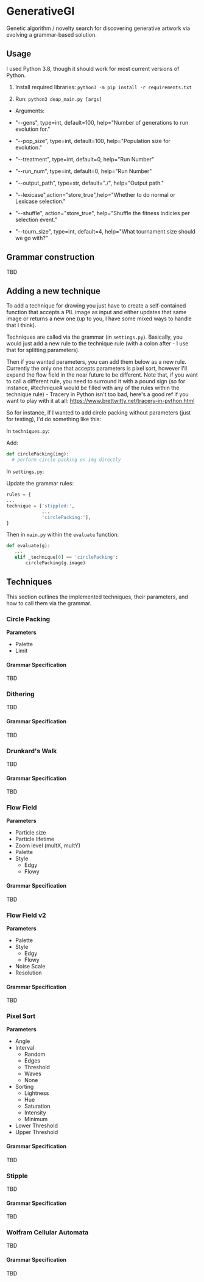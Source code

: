 # GenerativeGI

Genetic algorithm / novelty search for discovering generative artwork via evolving a grammar-based solution.

## Usage

I used Python 3.8, though it should work for most current versions of Python.

1. Install required libraries: `python3 -m pip install -r requirements.txt`

2. Run: `python3 deap_main.py [args]`

  * Arguments:

   * "--gens", type=int, default=100, help="Number of generations to run evolution for."
   * "--pop_size", type=int, default=100, help="Population size for evolution."
   * "--treatment", type=int, default=0, help="Run Number"
   * "--run_num", type=int, default=0, help="Run Number"
   * "--output_path", type=str, default="./", help="Output path."
   * "--lexicase",action="store_true",help="Whether to do normal or Lexicase selection."
   * "--shuffle", action="store_true", help="Shuffle the fitness indicies per selection event."
   * "--tourn_size", type=int, default=4, help="What tournament size should we go with?"
    

## Grammar construction

TBD

## Adding a new technique

To add a technique for drawing you just have to create a self-contained function that accepts a PIL image as input and either updates that same image or returns a new one (up to you, I have some mixed ways to handle that I think).

Techniques are called via the grammar (in `settings.py`).  Basically, you would just add a new rule to the technique rule (with a colon after - I use that for splitting parameters).

Then if you wanted parameters, you can add them below as a new rule.  Currently the only one that accepts parameters is pixel sort, however I'll expand the flow field in the near future to be different.  Note that, if you want to call a different rule, you need to surround it with a pound sign (so for instance, #technique# would be filled with any of the rules within the technique rule) - Tracery in Python isn't too bad, here's a good ref if you want to play with it at all: https://www.brettwitty.net/tracery-in-python.html

So for instance, if I wanted to add circle packing without parameters (just for testing), I'd do something like this:

In `techniques.py`:

Add:

```python
def circlePacking(img):
  # perform circle packing on img directly
```

In `settings.py`:

Update the grammar rules:
```python
rules = {
...
technique = ['stippled:',
             ...
             'circlePacking:'],
}
```

Then in `main.py` within the `evaluate` function:

```python
def evaluate(g): 
   ...
   elif _technique[0] == 'circlePacking':
       circlePacking(g.image)
```

## Techniques

This section outlines the implemented techniques, their parameters, and how to call them via the grammar.

### Circle Packing

**Parameters**

* Palette
* Limit

#### Grammar Specification

TBD

### Dithering

TBD

#### Grammar Specification

TBD

### Drunkard's Walk

TBD

#### Grammar Specification

TBD

### Flow Field

**Parameters**

* Particle size
* Particle lifetime
* Zoom level (multX, multY)
* Palette
* Style
  * Edgy
  * Flowy

#### Grammar Specification

TBD

### Flow Field v2

**Parameters**

* Palette
* Style
  * Edgy
  * Flowy
* Noise Scale
* Resolution

#### Grammar Specification

TBD

### Pixel Sort

**Parameters**

* Angle
* Interval
  * Random
  * Edges
  * Threshold
  * Waves
  * None
* Sorting
  * Lightness
  * Hue
  * Saturation
  * Intensity
  * Minimum
* Lower Threshold
* Upper Threshold

#### Grammar Specification

TBD

### Stipple

TBD

#### Grammar Specification

TBD

### Wolfram Cellular Automata

TBD

#### Grammar Specification

TBD